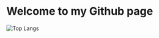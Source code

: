 <h1>Welcome to my Github page</h1>

![Top Langs](https://github-readme-stats.vercel.app/api/top-langs/?username=KhalilBDJ&layout=compact)
